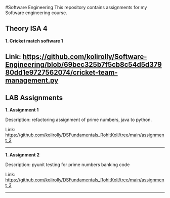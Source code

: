#Software Engineering
This repository contains assignments for my Software engineering course.

## Theory ISA 4

**1. Cricket match software 1**

Link: https://github.com/kolirolly/Software-Engineering/blob/69bec325b7f5cb8c54d5d37980dd1e9727562074/cricket-team-management.py
---

## LAB Assignments
**1. Assignment 1**

Description: refactoring assignment of prime numbers, java to python.

Link: https://github.com/kolirolly/DSFundamentals_RohitKoli/tree/main/assignment_2

---
**1. Assignment 2**

Description: pyunit testing for prime numbers banking code

Link: https://github.com/kolirolly/DSFundamentals_RohitKoli/tree/main/assignment_2

---
